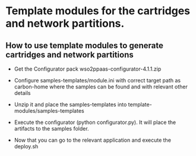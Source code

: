 # Template modules for the cartridges and network partitions.

How to use template modules to generate cartridges and network partitions
-------------------------------------------------------------

- Get the Configurator pack wso2ppaas-configurator-4.1.1.zip

- Configure samples-templates/module.ini with correct target path as carbon-home where the samples can be found and with relevant other details

- Unzip it and place the samples-templates into template-modules/samples-templates

- Execute the configurator (python configurator.py). It will place the artifacts to the samples folder.

- Now that you can go to the relevant application and execute the deploy.sh
